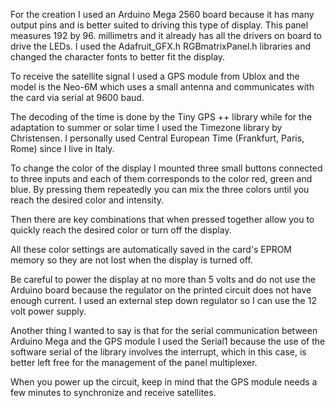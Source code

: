 For the creation I used an Arduino Mega 2560 board because it has many output pins and is better suited to driving this type of display.
This panel measures 192 by 96. millimetrs and it already has all the drivers on board to drive the LEDs.
I used the Adafruit_GFX.h RGBmatrixPanel.h libraries and changed the character fonts to better fit the display.

To receive the satellite signal I used a GPS module from Ublox and the model is the Neo-6M which uses a small antenna and communicates with the card via serial at 9600 baud.

The decoding of the time is done by the Tiny GPS ++ library while for the adaptation to summer or solar time I used the Timezone library by Christensen.
I personally used Central European Time (Frankfurt, Paris, Rome) since I live in Italy.

To change the color of the display I mounted three small buttons connected to three inputs and each of them corresponds to the color red, green and blue.
By pressing them repeatedly you can mix the three colors until you reach the desired color and intensity. 

Then there are key combinations that when pressed together allow you to quickly reach the desired color or turn off the display.

All these color settings are automatically saved in the card's EPROM memory so they are not lost when the display is turned off.

Be careful to power the display at no more than 5 volts and do not use the Arduino board because the regulator on the printed circuit does not have enough current.
I used an external step down regulator so I can use the 12 volt power supply.

Another thing I wanted to say is that for the serial communication between Arduino Mega and the GPS module I used the Serial1  because the use of the software serial of the library involves the interrupt, which in this case,  is better left free for the management of the panel multiplexer.

When you power up the circuit, keep in mind that the GPS module needs a few minutes to synchronize and receive satellites.

